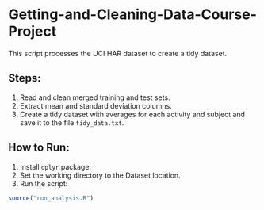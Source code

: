 # Getting-and-Cleaning-Data-Course-Project

This script processes the UCI HAR dataset to create a tidy dataset.

## Steps:
1. Read and clean merged training and test sets.
2. Extract mean and standard deviation columns.
3. Create a tidy dataset with averages for each activity and subject and save it to the file `tidy_data.txt`.

## How to Run:
1. Install `dplyr` package.
2. Set the working directory to the Dataset location.
3. Run the script:

```r
source("run_analysis.R")
